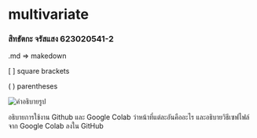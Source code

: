 # multivariate

### สิทธัตกะ จรัสแสง 623020541-2

.md => makedown

[ ] square brackets 

( ) parentheses

![คำอธิบายรูป](ไฟล์.png)

อธิบายการใช้งาน Github และ Google Colab ว่าหน้าที่แต่ละอันคืออะไร และอธิบายวิธีเซฟไฟล์จาก Google Colab ลงใน GitHub
